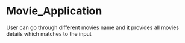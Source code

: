 # Movie_Application

User can go through different movies name and it provides all movies details which matches to the input
